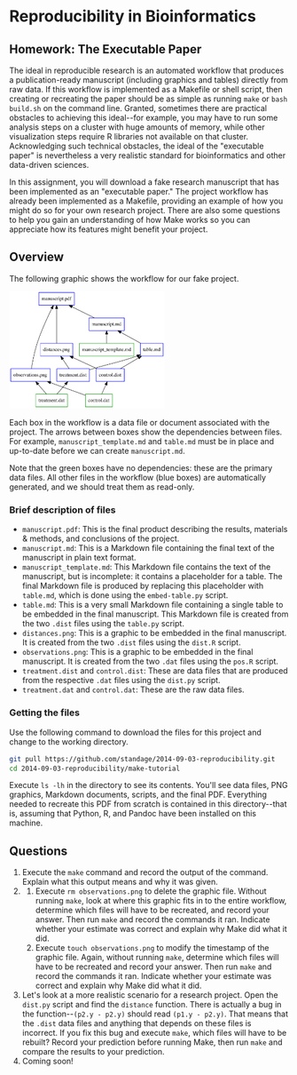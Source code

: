 # Reproducibility in Bioinformatics

## Homework: The Executable Paper

The ideal in reproducible research is an automated workflow that produces a publication-ready manuscript (including graphics and tables) directly from raw data.
If this workflow is implemented as a Makefile or shell script, then creating or recreating the paper should be as simple as running `make` or `bash build.sh` on the command line.
Granted, sometimes there are practical obstacles to achieving this ideal--for example, you may have to run some analysis steps on a cluster with huge amounts of memory, while other visualization steps require R libraries not available on that cluster.
Acknowledging such technical obstacles, the ideal of the "executable paper" is nevertheless a very realistic standard for bioinformatics and other data-driven sciences.

In this assignment, you will download a fake research manuscript that has been implemented as an "executable paper."
The project workflow has already been implemented as a Makefile, providing an example of how you might do so for your own research project.
There are also some questions to help you gain an understanding of how Make works so you can appreciate how its features might benefit your project.

## Overview

The following graphic shows the workflow for our fake project.

<img alt="Workflow for a Fake Project" style="width: 20em" src="example.png" />

Each box in the workflow is a data file or document associated with the project.
The arrows between boxes show the dependencies between files.
For example, ``manuscript_template.md`` and ``table.md`` must be in place and up-to-date before we can create ``manuscript.md``.

Note that the green boxes have no dependencies: these are the primary data files.
All other files in the workflow (blue boxes) are automatically generated, and we should treat them as read-only.

### Brief description of files

- ``manuscript.pdf``: This is the final product describing the results, materials & methods, and conclusions of the project.
- ``manuscript.md``: This is a Markdown file containing the final text of the manuscript in plain text format.
- ``manuscript_template.md``: This Markdown file contains the text of the manuscript, but is incomplete: it contains a placeholder for a table. The final Markdown file is produced by replacing this placeholder with ``table.md``, which is done using the ``embed-table.py`` script.
- ``table.md``: This is a very small Markdown file containing a single table to be embedded in the final manuscript. This Markdown file is created from the two ``.dist`` files using the ``table.py`` script.
- ``distances.png``: This is a graphic to be embedded in the final manuscript. It is created from the two ``.dist`` files using the ``dist.R`` script.
- ``observations.png``: This is a graphic to be embedded in the final manuscript. It is created from the two ``.dat`` files using the ``pos.R`` script.
- ``treatment.dist`` and ``control.dist``: These are data files that are produced from the respective ``.dat`` files using the ``dist.py`` script.
- ``treatment.dat`` and ``control.dat``: These are the raw data files.

### Getting the files

Use the following command to download the files for this project and change to the working directory.

```bash
git pull https://github.com/standage/2014-09-03-reproducibility.git
cd 2014-09-03-reproducibility/make-tutorial
```

Execute ``ls -lh`` in the directory to see its contents.
You'll see data files, PNG graphics, Markdown documents, scripts, and the final PDF.
Everything needed to recreate this PDF from scratch is contained in this directory--that is, assuming that Python, R, and Pandoc have been installed on this machine.

## Questions

1. Execute the ``make`` command and record the output of the command. Explain what this output means and why it was given.
2. 
    1. Execute ``rm observations.png`` to delete the graphic file. Without running ``make``, look at where this graphic fits in to the entire workflow, determine which files will have to be recreated, and record your answer. Then run ``make`` and record the commands it ran. Indicate whether your estimate was correct and explain why Make did what it did.
    2. Execute ``touch observations.png`` to modify the timestamp of the graphic file. Again, without running ``make``, determine which files will have to be recreated and record your answer. Then run ``make`` and record the commands it ran. Indicate whether your estimate was correct and explain why Make did what it did.
3. Let's look at a more realistic scenario for a research project. Open the ``dist.py`` script and find the ``distance`` function. There is actually a bug in the function--``(p2.y - p2.y)`` should read ``(p1.y - p2.y)``. That means that the ``.dist`` data files and anything that depends on these files is incorrect. If you fix this bug and execute ``make``, which files will have to be rebuilt? Record your prediction before running Make, then run ``make`` and compare the results to your prediction.
4. Coming soon!
